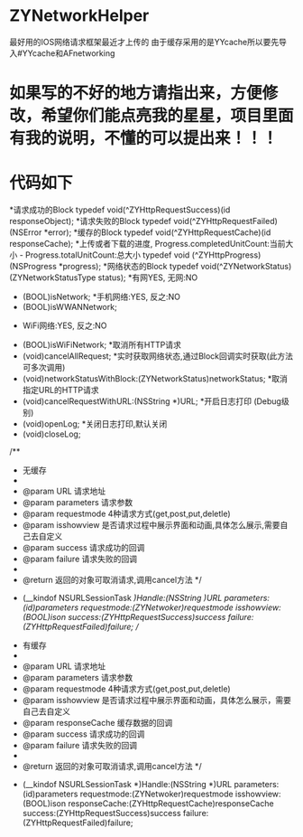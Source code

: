 # ZYNetworkHelper
最好用的IOS网络请求框架最近才上传的
由于缓存采用的是YYcache所以要先导入#YYcache和AFnetworking
# 如果写的不好的地方请指出来，方便修改，希望你们能点亮我的星星，项目里面有我的说明，不懂的可以提出来！！！
# 代码如下

*请求成功的Block
typedef void(^ZYHttpRequestSuccess)(id responseObject);
*请求失败的Block
typedef void(^ZYHttpRequestFailed)(NSError *error);
*缓存的Block
typedef void(^ZYHttpRequestCache)(id responseCache);
*上传或者下载的进度, Progress.completedUnitCount:当前大小 - Progress.totalUnitCount:总大小
typedef void (^ZYHttpProgress)(NSProgress *progress);
*网络状态的Block
typedef void(^ZYNetworkStatus)(ZYNetworkStatusType status);
*有网YES, 无网:NO
+ (BOOL)isNetwork;
*手机网络:YES, 反之:NO
+ (BOOL)isWWANNetwork;
* WiFi网络:YES, 反之:NO
+ (BOOL)isWiFiNetwork;
*取消所有HTTP请求
+ (void)cancelAllRequest;
*实时获取网络状态,通过Block回调实时获取(此方法可多次调用)
+ (void)networkStatusWithBlock:(ZYNetworkStatus)networkStatus;
*取消指定URL的HTTP请求
+ (void)cancelRequestWithURL:(NSString *)URL;
*开启日志打印 (Debug级别)
+ (void)openLog;
*关闭日志打印,默认关闭
+ (void)closeLog;

/**
 *  无缓存
 *
 *  @param URL        请求地址
 *  @param parameters 请求参数
 *  @param requestmode 4种请求方式(get,post,put,deletle)
 *  @param isshowview 是否请求过程中展示界面和动画,具体怎么展示,需要自己去自定义
 *  @param success    请求成功的回调
 *  @param failure    请求失败的回调
 *
 *  @return 返回的对象可取消请求,调用cancel方法
 */
+ (__kindof NSURLSessionTask *)Handle:(NSString *)URL
                        parameters:(id)parameters
                       requestmode:(ZYNetwoker)requestmode
                        isshowview:(BOOL)ison
                           success:(ZYHttpRequestSuccess)success
                           failure:(ZYHttpRequestFailed)failure;
/**
 *  有缓存
 *
 *  @param URL        请求地址
 *  @param parameters 请求参数
 *  @param requestmode 4种请求方式(get,post,put,deletle)
 *  @param isshowview 是否请求过程中展示界面和动画，具体怎么展示，需要自己去自定义
 *  @param responseCache 缓存数据的回调
 *  @param success    请求成功的回调
 *  @param failure    请求失败的回调
 *
 *  @return 返回的对象可取消请求,调用cancel方法
 */
+ (__kindof NSURLSessionTask *)Handle:(NSString *)URL
                        parameters:(id)parameters
                       requestmode:(ZYNetwoker)requestmode
                        isshowview:(BOOL)ison
                           responseCache:(ZYHttpRequestCache)responseCache
                           success:(ZYHttpRequestSuccess)success
                           failure:(ZYHttpRequestFailed)failure;


